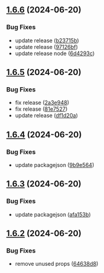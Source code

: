 ## [1.6.6](https://github.com/hattaalfaritzy/hzy-ui/compare/v1.6.5...v1.6.6) (2024-06-20)


### Bug Fixes

* update release ([b23715b](https://github.com/hattaalfaritzy/hzy-ui/commit/b23715b07a200604dcb78f7f2ad3545335d9ed52))
* update release ([97126bf](https://github.com/hattaalfaritzy/hzy-ui/commit/97126bf6e3119b3b6e8acd854820a0c3fd219639))
* update release node ([6d4293c](https://github.com/hattaalfaritzy/hzy-ui/commit/6d4293ca12e718972991a1a600d371b41af8a3ac))



## [1.6.5](https://github.com/hattaalfaritzy/hzy-ui/compare/v1.6.4...v1.6.5) (2024-06-20)


### Bug Fixes

* fix release ([2a3e948](https://github.com/hattaalfaritzy/hzy-ui/commit/2a3e9482bd677677a41bd5e4e417ccf57f956fd2))
* fix release ([81e7527](https://github.com/hattaalfaritzy/hzy-ui/commit/81e752702a2a1d533eb9ffb14b6598ac10679c97))
* update release ([df1d20a](https://github.com/hattaalfaritzy/hzy-ui/commit/df1d20a228ce691d15e9eb97af01c33ab3e3cd71))



## [1.6.4](https://github.com/hattaalfaritzy/hzy-ui/compare/v1.6.3...v1.6.4) (2024-06-20)


### Bug Fixes

* update packagejson ([9b9e564](https://github.com/hattaalfaritzy/hzy-ui/commit/9b9e564cb38dc7cdc9321a33d45fe5293f3f010d))



## [1.6.3](https://github.com/hattaalfaritzy/hzy-ui/compare/v1.6.2...v1.6.3) (2024-06-20)


### Bug Fixes

* update packagejson ([afa153b](https://github.com/hattaalfaritzy/hzy-ui/commit/afa153b9eed23b6810f3dc63fb40e4291d677e5d))



## [1.6.2](https://github.com/hattaalfaritzy/hzy-ui/compare/v1.6.1...v1.6.2) (2024-06-20)


### Bug Fixes

* remove unused props ([64638d8](https://github.com/hattaalfaritzy/hzy-ui/commit/64638d89e8ef1ce4c4d8fc7ae0068652ec6a03d9))



